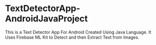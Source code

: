 # TextDetectorApp-AndroidJavaProject
This is a Text Detector App For Android Created Using Java Language.
It Uses Firebase ML Kit to Detect and then Extract Text from Images.
